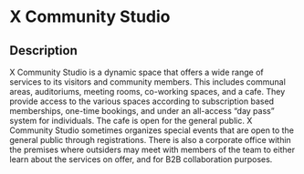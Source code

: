 # X Community Studio

## Description

X Community Studio is a dynamic space that offers a wide range of services to its
visitors and community members. This includes communal areas, auditoriums,
meeting rooms, co-working spaces, and a cafe. They provide access to the various
spaces according to subscription based memberships, one-time bookings, and
under an all-access “day pass” system for individuals. The cafe is open for the
general public. X Community Studio sometimes organizes special events that are
open to the general public through registrations. There is also a corporate office
within the premises where outsiders may meet with members of the team to either
learn about the services on offer, and for B2B collaboration purposes.
